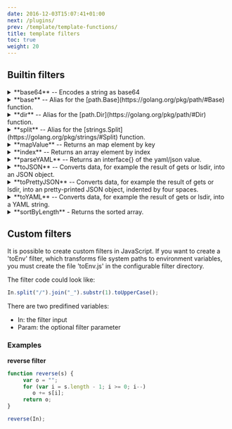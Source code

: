 ```yaml
---
date: 2016-12-03T15:07:41+01:00
next: /plugins/
prev: /template/template-functions/
title: template filters
toc: true
weight: 20
---
```


## Builtin filters

<details>
<summary> **base64** -- Encodes a string as base64 </summary>
```
{{ "somestring" | base64}}
```
</details>

<details>
<summary> **base** -- Alias for the [path.Base](https://golang.org/pkg/path/#Base) function. </summary>
```
{{ "/home/user/test" | base }}
```
</details>

<details>
<summary> **dir** -- Alias for the [path.Dir](https://golang.org/pkg/path/#Dir) function. </summary>
```
{{ "/home/user/test" | dir }}
```
</details>

<details>
<summary> **split** -- Alias for the [strings.Split](https://golang.org/pkg/strings/#Split) function. </summary>
```
{% for i in ("/home/user/test" | split:"/") %}
{{i}}
{% endfor %}
```
</details>

<details>
<summary> **mapValue** -- Returns an map element by key  </summary>
```
{{ getv("/some_yaml_config") | parseYAML | mapValue:"key" }}
```
</details>

<details>
<summary> **index** -- Returns an array element by index  </summary>
```
{{ "/home/user/test" | split:"/" | index:"1" }}
```
</details>

<details>
<summary> **parseYAML** -- Returns an interface{} of the yaml/json value.</summary>
</details>

<details>
<summary> **toJSON** -- Converts data, for example the result of gets or lsdir, into an JSON object. </summary>
```
{{ gets("/myapp/database/*") | toJson}}
```
</details>

<details>
<summary> **toPrettyJSON** -- Converts data, for example the result of gets or lsdir, into an pretty-printed JSON object, indented by four spaces. </summary>
```
{{ gets("/myapp/database/*") | toPrettyJson}}
```
</details>

<details>
<summary> **toYAML** -- Converts data, for example the result of gets or lsdir, into a YAML string. </summary>
```
{{ gets("/myapp/database/*") | toJson}}
```
</details>

<details>
<summary> **sortByLength** - Returns the sorted array. </summary>

Works with []string and []KVPair.
```
{% for dir in lsdir("/config") | sortByLength %}
{{dir}}
{% endfor %}
```
</details>

## Custom filters

It is possible to create custom filters in JavaScript.
If you want to create a 'toEnv' filter, which transforms file system paths to environment variables, you must create the file 'toEnv.js' in the configurable filter directory.

The filter code could look like:
```javascript
In.split("/").join("_").substr(1).toUpperCase();
```

There are two predifined variables:

  - In: the filter input
  - Param: the optional filter parameter
 
### Examples
**reverse filter**
 
```javascript
function reverse(s) {
     var o = "";
     for (var i = s.length - 1; i >= 0; i--)
        o += s[i];
     return o;
}

reverse(In);
```
